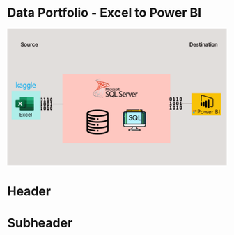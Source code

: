 # Data Portfolio - Excel to Power BI

![excel-to-powerbi-animated-diagram](assets/images/kaggle_to_powerbi.gif)

# Header



# Subheader
